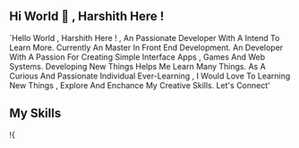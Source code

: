 ## Hi World 👋 , Harshith Here !
`Hello World , Harshith Here ! , An Passionate Developer With A Intend To Learn More. Currently An Master In Front End Development. An Developer With A Passion For Creating Simple Interface Apps , Games And Web Systems. Developing New Things Helps Me Learn Many Things. As A Curious And Passionate Individual Ever-Learning , I Would Love To Learning New Things , Explore And Enchance My Creative Skills. Let's Connect'
## My Skills
!{[<HTML5>](https://img.shields.io/badge/<HTML5>-<FFA500>?style=for-the-badge&logo=<HTML5>&logoColor=<Orange>)

